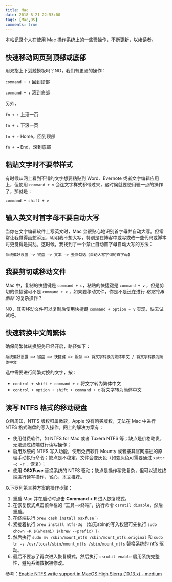 ```yaml
---
title: Mac
date: 2018-8-21 22:53:00
tags: [Mac,OS]
comments: true
---
```


本帖记录个人在使用 Mac 操作系统上的一些骚操作，不断更新，以飨读者。

## 快速移动网页到顶部或底部

用双指上下划触摸板吗？NO，我们有更骚的操作：

`command + ↑` 回到顶部

`command + ↓` 滚到底部

另外，

`fn + ↑` 上滚一页

`fn + ↓` 下滚一页

`fn + ←` Home，回到顶部

`fn + →` End，滚到底部

## 粘贴文字时不要带样式

有时候从网上看到不错的文字想要粘贴到 Word、Evernote 或者文字编辑应用上，但使用 `command + v`  会连文字样式都带过来，这时候就要使用骚一点的操作了，那就是：

```
command + shift + v
```

## 输入英文时首字母不要自动大写

当你在文字编辑软件上写英文时，Mac 会很贴心地识别首字母并自动大写。但常常让我觉得画蛇添足，明明我不想大写，特别是在博客中或写或改一些代码或脚本时更觉得是捣乱。这时候，我找到了一个禁止自动首字母自动大写的方法：

```
系统偏好设置 —> 键盘 —> 文本 —> 去除勾选【自动大写字词的首字母】
```

## 我要剪切或移动文件

Mac 中，复制的快捷键是 `command + c`，粘贴的快捷键是 `command + v` ，但是剪切的快捷键可不是 `command + x` ，如果要移动文件，你是不是还在进行 *粘贴完再删除* 的复杂操作？

NO，其实移动文件可以复制后使用快捷键 `command + option + v` 实现，快去试试吧。

## 快速转换中文简繁体

确保简繁体转换服务已经开启，路径如下：

```
系统偏好设置 —> 键盘 —> 快捷键 —> 服务 —> 将文字转换为繁体中文 / 将文字转换为简体中文
```

选中需要进行简繁对换的文字，按：

- `control + shift + command + c` 将文字转为繁体中文
- `control + option + shift + command + c`  将文字转为简体中文

## 读写 NTFS 格式的移动硬盘

众所周知，NTFS 版权归属微软，Apple 没有购买版权，无法在 Mac 中进行 NTFS 格式磁盘的写入操作。网上的解决方案有：

- 使用付费软件，如 NTFS for Mac 或者 Tuxera NTFS 等；缺点是价格略贵，无法通过终端进行读写操作；
- 启用系统的 NTFS 写入功能，使用免费软件 Mounty 或者按其官网描述的原理手动执行命令；缺点是不稳定，文件会变灰色（如变灰色可需要通过 `xattr -c -r .` 恢复）；
- 使用 **OSXFuse** 替换系统的 NTFS 驱动；缺点是操作稍微复杂，但可以通过终端进行读写操作，省心，本文推荐。

以下罗列第三种方案的操作步骤：

1. 重启 Mac 并在启动时点击 **Command + R** 进入恢复模式。
2. 在恢复模式点击菜单栏的 “工具-->终端”，执行命令 `csrutil disable`，然后重启。
3. 在终端执行 `brew cask install osxfuse` `。
4. 紧接着执行 `brew install ntfs-3g` （如无sbin的写入权限可先执行 `sudo chown -R $(whoami) $(brew --prefix) `）。
5. 然后执行 `sudo mv /sbin/mount_ntfs /sbin/mount_ntfs.original` 和 `sudo ln -s /usr/local/sbin/mount_ntfs /sbin/mount_ntfs` 替换系统的 ntfs 驱动。
6. 最后不要忘了再次进入恢复模式，然后执行 `csrutil enable` 启用系统完整性，避免系统数据被修改。

参考：[Enable NTFS write support in MacOS High Sierra (10.13.x) - medium](https://medium.com/the-lazy-coders-journal/enable-ntfs-write-support-in-macos-high-sierra-10-13-x-3fc8c67b5c1)